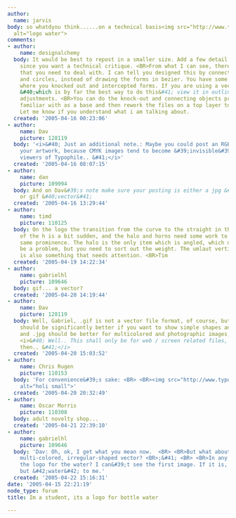 ```yaml
---
author:
  name: jarvis
body: so whatdyou think......on a technical basis<img src="http://www.typophile.com/forums/messages/29/69889.jpg"
  alt="logo water">
comments:
- author:
    name: designalchemy
  body: It would be best to repost in a smaller size. Add a few detail close-up shots
    since you want a technical critique. <BR>From what I can see, there is a few problems
    that you need to deal with. I can tell you designed this by connecting regtangles
    and circles, instead of drawing the forms in bezier. You have some inconsistencies
    where you knocked out and intercepted forms. If you are using a vector program
    &#40;which is by far the best way to do this&#41; view it in outline and make
    adjustments. <BR>You can do the knock-out and connecting objects process you are
    familiar with as a base and then rework the files on a top layer to make it easier.
    Let me know if you understand what i am talking about.
  created: '2005-04-16 00:23:06'
- author:
    name: Dav
    picture: 128119
  body: '<i>&#40; Just an additional note.: Maybe you could post an RGB version of
    your artwork, because CMYK images tend to become &#39;invisible&#39; to various
    viewers of Typophile.. &#41;</i>'
  created: '2005-04-16 08:07:15'
- author:
    name: dan
    picture: 109994
  body: And on Dav&#39;s note make sure your posting is either a jpg &#40;raster&#41;
    or gif &#40;vector&#41;
  created: '2005-04-16 13:29:44'
- author:
    name: timd
    picture: 110125
  body: On the logo the transition from the curve to the straight in the open counter
    of the h is a bit sudden, and the halo and horns need some work to give them the
    same prominence. The halo is the only item which is angled, which needn&#39;t
    be a problem, but you need to sort out the weight. The umlaut vertical positioning
    is also something that needs attention. <BR>Tim
  created: '2005-04-19 14:22:34'
- author:
    name: gabrielhl
    picture: 109646
  body: gif... a vector?
  created: '2005-04-20 14:19:44'
- author:
    name: Dav
    picture: 128119
  body: Well, Gabriel, .gif is not a vector file format, of course, but, .gif files
    should be significantly better if you want to show simple shapes and vector images,
    and .jpg should be better for multicolored and photographic images, on the web..
    <i>&#40; Well.. This shall only be for web / screen related files, not for print,
    then.. &#41;</i>
  created: '2005-04-20 15:03:52'
- author:
    name: Chris Rugen
    picture: 110153
  body: 'For convenience&#39;s sake: <BR> <BR><img src="http://www.typophile.com/forums/messages/29/70302.gif"
    alt="holi small">'
  created: '2005-04-20 20:32:49'
- author:
    name: Oscar Morris
    picture: 110308
  body: adult novelty shop...
  created: '2005-04-21 22:39:10'
- author:
    name: gabrielhl
    picture: 109646
  body: 'Dav: Oh, ok, I get what you mean now.  <BR> <BR>But what about a rainbow-gradient-filled,
    multi-colored, irregular-shaped vector? <BR>;&#41; <BR> <BR>In any case, is &#42;that&#42;
    the logo for the water? I can&#39;t see the first image. If it is, it says anything
    but &#42;water&#42; to me.'
  created: '2005-04-22 15:16:31'
date: '2005-04-15 22:21:19'
node_type: forum
title: Im a student, its a logo for bottle water

---
```

